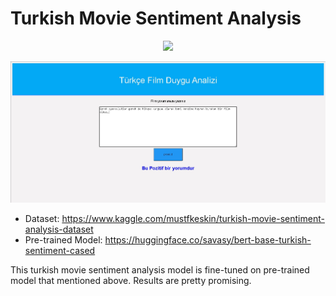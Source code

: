 # Turkish Movie Sentiment Analysis

<p align="center">
  <img src="img/türkce-film-duygu-analizi.jpg" />
</p>
<p align="center">
  <img src="img/turkce-film-duygu-analizi-pozitif.jpg" />
</p>


- Dataset: https://www.kaggle.com/mustfkeskin/turkish-movie-sentiment-analysis-dataset
- Pre-trained Model: https://huggingface.co/savasy/bert-base-turkish-sentiment-cased

This turkish movie sentiment analysis model is fine-tuned on pre-trained model that mentioned above. Results are pretty promising.
